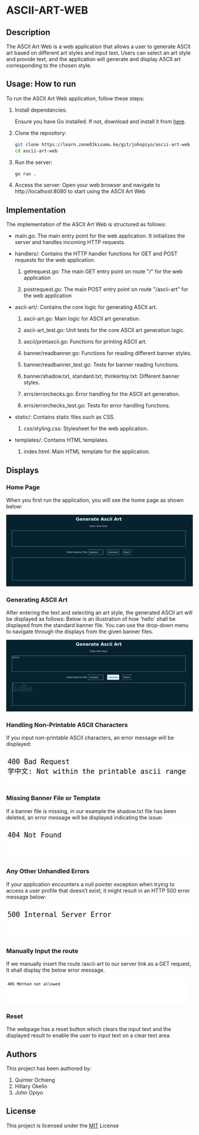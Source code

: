# ASCII-ART-WEB
## Description
The ASCII Art Web is a web application that allows a user to generate ASCII art based on different art styles and input text. Users can select an art style and provide text, and the application will generate and display ASCII art corresponding to the chosen style.
## Usage: How to run
To run the ASCII Art Web application, follow these steps:
1. Install dependancies:

    Ensure you have Go installed. If not, download and install it from [here](https://go.dev/doc/install).

2. Clone the repository:
    ```bash
    git clone https://learn.zone01kisumu.ke/git/johopiyo/ascii-art-web
    cd ascii-art-web
    ```
3. Run the server:
    ```bash
    go run .
    ```
4. Access the server:
    Open your web browser and navigate to http://localhost:8080 to start using the ASCII Art Web


## Implementation
The implementation of the ASCII Art Web is structured as follows:

* main.go: The main entry point for the web application. It initializes the server and handles incoming HTTP requests.

* handlers/: Contains the HTTP handler functions for GET and POST requests for the web application.
    1. getrequest.go: The main GET entry point on route "/" for the web application

    2. postrequest.go: The main POST entry point on route "/ascii-art" for the web application

* ascii-art/: Contains the core logic for generating ASCII art.

    1. ascii-art.go: Main logic for ASCII art generation.

    2. ascii-art_test.go: Unit tests for the core ASCII art generation logic.

    3. ascii/printascii.go: Functions for printing ASCII art.

    4. banner/readbanner.go: Functions for reading different banner styles.

    5. banner/readbanner_test.go: Tests for banner reading functions.

    6. banner/shadow.txt, standard.txt, thinkertoy.txt: Different banner styles.

    7. errs/errorchecks.go: Error handling for the ASCII art generation.

    8. errs/errorchecks_test.go: Tests for error handling functions.

    


* static/: Contains static files such as CSS.

    1. css/styling.css: Stylesheet for the web application.


* templates/: Contains HTML templates.

    1. index.html: Main HTML template for the application.

## Displays
### Home Page

When you first run the application, you will see the home page as shown below:

![Home Page](images/Home_page.png)


### Generating ASCII Art

After entering the text and selecting an art style, the generated ASCII art will be displayed as follows: Below is an illustration of how 'hello' shall be displayed from the standard banner file. You can use the drop-down menu to navigate through the displays from the given banner files.

![Display](images/Standard_hello.png)

### Handling Non-Printable ASCII Characters

If you input non-printable ASCII characters, an error message will be displayed:

![Error](images/PrintableAsciiError.png)

### Missing Banner File or Template

If a banner file is missing, in our example the shadow.txt file has been deleted, an error message will be displayed indicating the issue:

![Error](images/NotFoundError.png)

### Any Other Unhandled Errors

If your application encounters a null pointer exception when trying to access a user profile that doesn’t exist, it might result in an HTTP 500 error message below:

![Error](images/InternalServerError.png)

### Manually Input the route

If we manually insert the route /ascii-art to our server link as a GET request, It shall display the below error message.

![Error](images/routeError.png)

### Reset

The webpage has a reset button which clears the input text and the displayed result to enable the user to input text on a clear text area.

## Authors
This project has been authored by:
1. Quinter Ochieng 
2. Hillary Okello
3. John Opiyo
## License
This project is licensed under the [MIT](LICENSE) License

